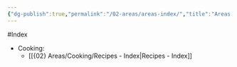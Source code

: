 ```yaml
---
{"dg-publish":true,"permalink":"/02-areas/areas-index/","title":"Areas - Index","pinned":true}
---
```



#Index

- Cooking: 
    - [[{02} Areas/Cooking/Recipes - Index\|Recipes - Index]]


